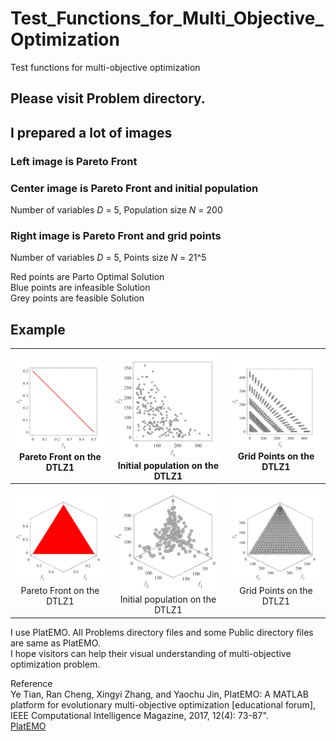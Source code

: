 # Test_Functions_for_Multi_Objective_Optimization
Test functions for multi-objective optimization
 
## Please visit Problem directory.
## I prepared a lot of images

### Left image is Pareto Front
 
### Center image is Pareto Front and initial population  
Number of variables _D_ = 5, Population size _N_ = 200
 
### Right image is Pareto Front and grid points  
Number of variables _D_ = 5, Points size _N_ = 21^5
 
Red points are Parto Optimal Solution  
Blue points are infeasible Solution  
Grey points are feasible Solution  

## Example
 
|![image](image/DTLZ1_M2PF.svg)Pareto Front on the DTLZ1|![image](image/DTLZ1_M2Init.svg)Initial population on the DTLZ1|![image](image/DTLZ1_M2Grid.svg)Grid Points on the DTLZ1|
|:-:|:-:|:-:|
|![image](image/DTLZ1_M3PF.svg)Pareto Front on the DTLZ1|![image](image/DTLZ1_M3Init.svg)Initial population on the DTLZ1|![image](image/DTLZ1_M3Grid.svg)Grid Points on the DTLZ1|
 
I use PlatEMO. All Problems directory files and some Public directory files are same as PlatEMO.  
I hope visitors can help their visual understanding of multi-objective optimization problem.
 
Reference  
Ye Tian, Ran Cheng, Xingyi Zhang, and Yaochu Jin, PlatEMO: A MATLAB platform
for evolutionary multi-objective optimization [educational forum], IEEE
Computational Intelligence Magazine, 2017, 12(4): 73-87".  
[PlatEMO](https://github.com/BIMK/PlatEMO/)